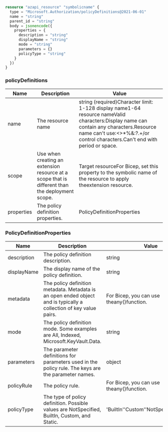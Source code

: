 ```terraform
resource "azapi_resource" "symbolicname" {
  type = "Microsoft.Authorization/policyDefinitions@2021-06-01"
  name = "string"
  parent_id = "string"
  body = jsonencode({
    properties = {
      description = "string"
      displayName = "string"
      mode = "string"
      parameters = {}
      policyType = "string"
    }
  })
}

```

### policyDefinitions

| Name | Description | Value |
|-|-|-|
| name | The resource name | string (required)Character limit: 1-128 display name1-64 resource nameValid characters:Display name can contain any characters.Resource name can't use:<>*%&:\?.+/or control characters.Can't end with period or space. |
| scope | Use when creating an extension resource at a scope that is different than the deployment scope. | Target resourceFor Bicep, set this property to the symbolic name of the resource to apply theextension resource. |
| properties | The policy definition properties. | PolicyDefinitionProperties |


### PolicyDefinitionProperties

| Name | Description | Value |
|-|-|-|
| description | The policy definition description. | string |
| displayName | The display name of the policy definition. | string |
| metadata | The policy definition metadata.  Metadata is an open ended object and is typically a collection of key value pairs. | For Bicep, you can use theany()function. |
| mode | The policy definition mode. Some examples are All, Indexed, Microsoft.KeyVault.Data. | string |
| parameters | The parameter definitions for parameters used in the policy rule. The keys are the parameter names. | object |
| policyRule | The policy rule. | For Bicep, you can use theany()function. |
| policyType | The type of policy definition. Possible values are NotSpecified, BuiltIn, Custom, and Static. | 'BuiltIn''Custom''NotSpecified''Static' |


